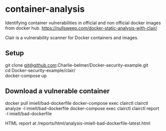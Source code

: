 # container-analysis
Identifying container vulnerabilities in official and non official docker images from docker hub.
https://nullsweep.com/docker-static-analysis-with-clair/

Clair is a vulnerability scanner for Docker containers and images.

## Setup
git clone git@github.com:Charlie-belmer/Docker-security-example.git   
cd Docker-security-example/clair/   
docker-compose up

## Download a vulnerable container

docker pull imiell/bad-dockerfile
docker-compose exec clairctl clairctl analyze -l imiell/bad-dockerfile
docker-compose exec clairctl clairctl report -l imiell/bad-dockerfile

HTML report at /reports/html/analysis-imiell-bad-dockerfile-latest.html


